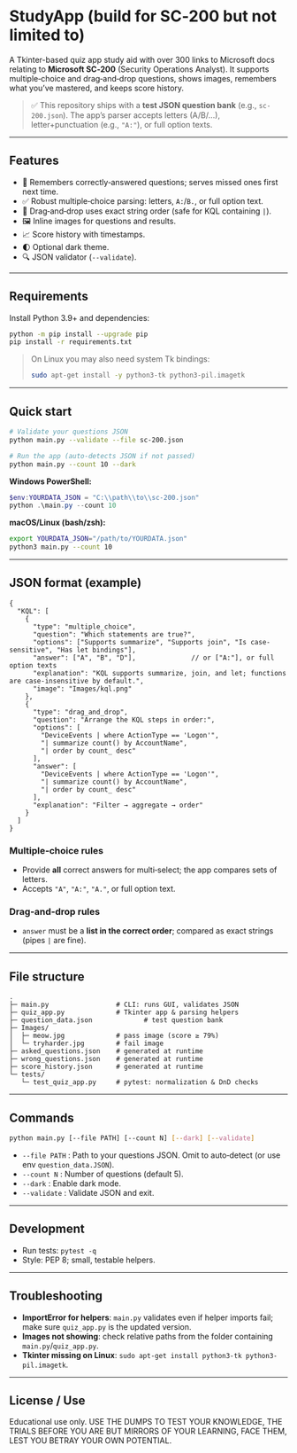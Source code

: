 # StudyApp (build for SC‑200 but not limited to)

A Tkinter-based quiz app study aid with over 300 links to Microsoft docs relating to **Microsoft SC‑200** (Security Operations Analyst). It supports multiple‑choice and drag‑and‑drop questions, shows images, remembers what you’ve mastered, and keeps score history.

> ✅ This repository ships with a **test JSON question bank** (e.g., `sc-200.json`). The app’s parser accepts letters (A/B/…), letter+punctuation (e.g., `"A:"`), or full option texts.

---

## Features

- 🧠 Remembers correctly‑answered questions; serves missed ones first next time.
- ✅ Robust multiple‑choice parsing: letters, `A:`/`B.`, or full option text.
- 📎 Drag‑and‑drop uses exact string order (safe for KQL containing `|`).
- 🖼️ Inline images for questions and results.
- 📈 Score history with timestamps.
- 🌓 Optional dark theme.
- 🔍 JSON validator (`--validate`).

---

## Requirements

Install Python 3.9+ and dependencies:

```bash
python -m pip install --upgrade pip
pip install -r requirements.txt
```

> On Linux you may also need system Tk bindings:
>
> ```bash
> sudo apt-get install -y python3-tk python3-pil.imagetk
> ```

---

## Quick start

```bash
# Validate your questions JSON
python main.py --validate --file sc-200.json

# Run the app (auto-detects JSON if not passed)
python main.py --count 10 --dark
```

**Windows PowerShell:**

```powershell
$env:YOURDATA_JSON = "C:\\path\\to\\sc-200.json"
python .\main.py --count 10
```

**macOS/Linux (bash/zsh):**

```bash
export YOURDATA_JSON="/path/to/YOURDATA.json"
python3 main.py --count 10
```

---

## JSON format (example)

```jsonc
{
  "KQL": [
    {
      "type": "multiple_choice",
      "question": "Which statements are true?",
      "options": ["Supports summarize", "Supports join", "Is case-sensitive", "Has let bindings"],
      "answer": ["A", "B", "D"],              // or ["A:"], or full option texts
      "explanation": "KQL supports summarize, join, and let; functions are case-insensitive by default.",
      "image": "Images/kql.png"
    },
    {
      "type": "drag_and_drop",
      "question": "Arrange the KQL steps in order:",
      "options": [
        "DeviceEvents | where ActionType == 'Logon'",
        "| summarize count() by AccountName",
        "| order by count_ desc"
      ],
      "answer": [
        "DeviceEvents | where ActionType == 'Logon'",
        "| summarize count() by AccountName",
        "| order by count_ desc"
      ],
      "explanation": "Filter → aggregate → order"
    }
  ]
}
```

### Multiple‑choice rules

- Provide **all** correct answers for multi‑select; the app compares sets of letters.
- Accepts `"A"`, `"A:"`, `"A."`, or full option text.

### Drag‑and‑drop rules

- `answer` must be a **list in the correct order**; compared as exact strings (pipes `|` are fine).

---

## File structure

```
.
├─ main.py                 # CLI: runs GUI, validates JSON
├─ quiz_app.py             # Tkinter app & parsing helpers
├─ question_data.json             # test question bank
├─ Images/
│  ├─ meow.jpg             # pass image (score ≥ 79%)
│  └─ tryharder.jpg        # fail image
├─ asked_questions.json    # generated at runtime
├─ wrong_questions.json    # generated at runtime
├─ score_history.json      # generated at runtime
└─ tests/
   └─ test_quiz_app.py     # pytest: normalization & DnD checks
```

---

## Commands

```bash
python main.py [--file PATH] [--count N] [--dark] [--validate]
```

- `--file PATH`  : Path to your questions JSON. Omit to auto‑detect (or use env `question_data.JSON`).
- `--count N`    : Number of questions (default 5).
- `--dark`       : Enable dark mode.
- `--validate`   : Validate JSON and exit.

---

## Development

- Run tests: `pytest -q`
- Style: PEP 8; small, testable helpers.

---

## Troubleshooting

- **ImportError for helpers**: `main.py` validates even if helper imports fail; make sure `quiz_app.py` is the updated version.
- **Images not showing**: check relative paths from the folder containing `main.py`/`quiz_app.py`.
- **Tkinter missing on Linux**: `sudo apt-get install python3-tk python3-pil.imagetk`.

---

## License / Use

Educational use only. USE THE DUMPS TO TEST YOUR KNOWLEDGE, THE TRIALS BEFORE YOU ARE BUT MIRRORS OF YOUR LEARNING, FACE THEM, LEST YOU BETRAY YOUR OWN POTENTIAL.

